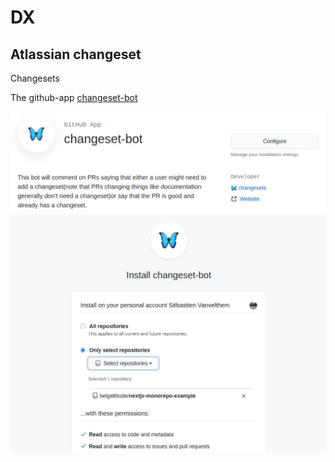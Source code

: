 # DX

## Atlassian changeset

Changesets

The github-app [changeset-bot](https://github.com/apps/changeset-bot)

![](./images/changeset/atlassian-changeset-bot-app.jpg)
![](./images/changeset/atlassian-changeset-bot-perms.jpg)
